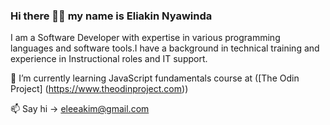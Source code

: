 ### Hi there 👋🏼 my name is Eliakin Nyawinda 

I am a Software Developer with expertise in various programming languages and software tools.I have a background in technical training and experience in Instructional roles and IT support.

🌱 I’m currently learning JavaScript fundamentals course at ([The Odin Project] (https://www.theodinproject.com)) 

📫 Say hi -> [eleeakim@gmail.com](mailto:eleeakim@gmail.com)

